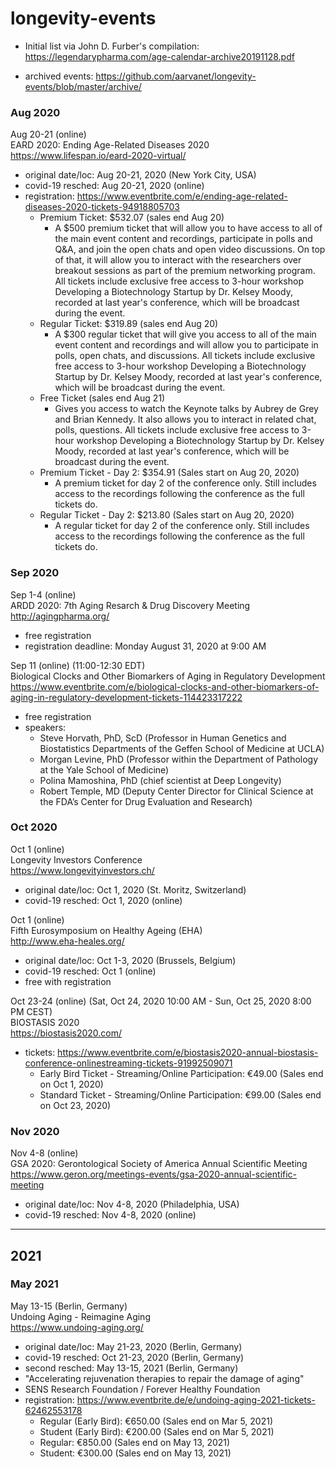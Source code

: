 # longevity-events

- Initial list via John D. Furber's compilation: https://legendarypharma.com/age-calendar-archive20191128.pdf  

- archived events: https://github.com/aarvanet/longevity-events/blob/master/archive/  

  
### Aug 2020

Aug 20-21 (online)  
EARD 2020: Ending Age-Related Diseases 2020  
https://www.lifespan.io/eard-2020-virtual/  
- original date/loc: Aug 20-21, 2020 (New York City, USA)  
- covid-19 resched: Aug 20-21, 2020 (online)  
- registration: https://www.eventbrite.com/e/ending-age-related-diseases-2020-tickets-94918805703  
  - Premium Ticket: $532.07 (sales end Aug 20)  
    - A $500 premium ticket that will allow you to have access to all of the main event content and recordings, participate in polls and Q&A, and join the open chats and open video discussions. On top of that, it will allow you to interact with the researchers over breakout sessions as part of the premium networking program. All tickets include exclusive free access to 3-hour workshop Developing a Biotechnology Startup by Dr. Kelsey Moody, recorded at last year's conference, which will be broadcast during the event.  
  - Regular Ticket: $319.89 (sales end Aug 20)  
    - A $300 regular ticket that will give you access to all of the main event content and recordings and will allow you to participate in polls, open chats, and discussions. All tickets include exclusive free access to 3-hour workshop Developing a Biotechnology Startup by Dr. Kelsey Moody, recorded at last year's conference, which will be broadcast during the event.  
  - Free Ticket (sales end Aug 21)  
    - Gives you access to watch the Keynote talks by Aubrey de Grey and Brian Kennedy. It also allows you to interact in related chat, polls, questions. All tickets include exclusive free access to 3-hour workshop Developing a Biotechnology Startup by Dr. Kelsey Moody, recorded at last year's conference, which will be broadcast during the event.  
  - Premium Ticket - Day 2: $354.91 (Sales start on Aug 20, 2020)  
    - A premium ticket for day 2 of the conference only. Still includes access to the recordings following the conference as the full tickets do.  
  - Regular Ticket - Day 2: $213.80 (Sales start on Aug 20, 2020)  
    - A regular ticket for day 2 of the conference only. Still includes access to the recordings following the conference as the full tickets do.  
  
### Sep 2020

Sep 1-4 (online)  
ARDD 2020: 7th Aging Resarch & Drug Discovery Meeting  
http://agingpharma.org/  
- free registration  
- registration deadline: Monday August 31, 2020 at 9:00 AM  

Sep 11 (online) (11:00-12:30 EDT)  
Biological Clocks and Other Biomarkers of Aging in Regulatory Development  
https://www.eventbrite.com/e/biological-clocks-and-other-biomarkers-of-aging-in-regulatory-development-tickets-114423317222  
- free registration  
- speakers:  
  - Steve Horvath, PhD, ScD (Professor in Human Genetics and Biostatistics Departments of the Geffen School of Medicine at UCLA)  
  - Morgan Levine, PhD (Professor within the Department of Pathology at the Yale School of Medicine)  
  - Polina Mamoshina, PhD (chief scientist at Deep Longevity)  
  - Robert Temple, MD (Deputy Center Director for Clinical Science at the FDA’s Center for Drug Evaluation and Research)  

### Oct 2020

Oct 1 (online)  
Longevity Investors Conference  
https://www.longevityinvestors.ch/  
- original date/loc: Oct 1, 2020 (St. Moritz, Switzerland)  
- covid-19 resched: Oct 1, 2020 (online)  

Oct 1 (online)  
Fifth Eurosymposium on Healthy Ageing (EHA)  
http://www.eha-heales.org/  
- original date/loc: Oct 1-3, 2020  (Brussels, Belgium)  
- covid-19 resched: Oct 1 (online)  
- free with registration  

Oct 23-24 (online) (Sat, Oct 24, 2020 10:00 AM - Sun, Oct 25, 2020 8:00 PM CEST)  
BIOSTASIS 2020  
https://biostasis2020.com/  
- tickets: https://www.eventbrite.com/e/biostasis2020-annual-biostasis-conference-onlinestreaming-tickets-91992509071  
  - Early Bird Ticket - Streaming/Online Participation: €49.00 (Sales end on Oct 1, 2020)  
  - Standard Ticket - Streaming/Online Participation: €99.00 (Sales end on Oct 23, 2020)  


### Nov 2020

Nov 4-8 (online)  
GSA 2020: Gerontological Society of America Annual Scientific Meeting  
https://www.geron.org/meetings-events/gsa-2020-annual-scientific-meeting  
- original date/loc: Nov 4-8, 2020 (Philadelphia, USA)  
- covid-19 resched: Nov 4-8, 2020 (online)  

---  

## 2021  

### May 2021  

May 13-15 (Berlin, Germany)  
Undoing Aging - Reimagine Aging  
https://www.undoing-aging.org/  
- original date/loc: May 21-23, 2020 (Berlin, Germany)  
- covid-19 resched: Oct 21-23, 2020 (Berlin, Germany)  
- second resched: May 13-15, 2021 (Berlin, Germany)  
- "Accelerating rejuvenation therapies to repair the damage of aging"  
- SENS Research Foundation / Forever Healthy Foundation  
- registration: https://www.eventbrite.de/e/undoing-aging-2021-tickets-62462553178  
  - Regular (Early Bird): €650.00 (Sales end on Mar 5, 2021)  
  - Student (Early Bird): €200.00 (Sales end on Mar 5, 2021)  
  - Regular: €850.00 (Sales end on May 13, 2021)  
  - Student: €300.00 (Sales end on May 13, 2021)  
